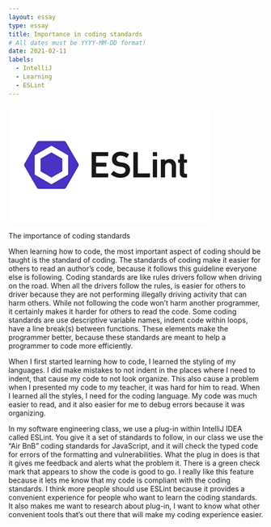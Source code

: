 ```yaml
---
layout: essay
type: essay
title: Importance in coding standards
# All dates must be YYYY-MM-DD format!
date: 2021-02-11
labels:
  - IntelliJ
  - Learning
  - ESLint
---
```

<img class="ui tiny left circular floated image" src="../images/eslint.png">

The importance of coding standards

When learning how to code, the most important aspect of coding should be taught is the standard of coding. The standards of coding make it easier for others to read an author’s code, because it follows this guideline everyone else is following. Coding standards are like rules drivers follow when driving on the road. When all the drivers follow the rules, is easier for others to driver because they are  not performing illegally driving activity that can harm others. While not following the code won’t harm another programmer, it certainly makes it harder for others to read the code. Some coding standards are use descriptive variable names, indent code within loops, have a line break(s) between functions. These elements make the programmer better, because these standards are meant to help a programmer to code more efficiently. 

When I first started learning how to code, I learned the styling of my languages. I did make mistakes to not indent in the places where I need to indent, that cause my code to not look organize. This also cause a problem when I presented my code to my teacher, it was hard for him to read. When I learned all the styles, I need for the coding language. My code was much easier to read, and it also easier for me to debug errors because it was organizing. 

In my software engineering class, we use a plug-in within IntelliJ IDEA called ESLint. You give it a set of standards to follow, in our class we use the “Air BnB” coding standards for JavaScript, and it will check the typed code for errors of the formatting and vulnerabilities. What the plug in does is that it gives me feedback and alerts what the problem it. There is a green check mark that appears to show the code is good to go. I really like this feature because it lets me know that my code is compliant with the coding standards. I think more people should use ESLint because it provides a convenient experience for people who want to learn the coding standards. It also makes me want to research about plug-in, I want to know what other convenient tools that’s out there that will make my coding experience easier.  
